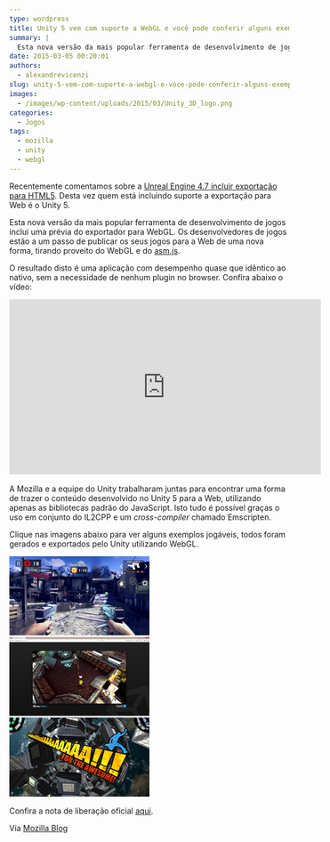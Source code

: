 ```yaml
---
type: wordpress
title: Unity 5 vem com suporte a WebGL e você pode conferir alguns exemplos
summary: |
  Esta nova versão da mais popular ferramenta de desenvolvimento de jogos inclui uma prévia do exportador para WebGL. Os desenvolvedores de jogos estão a um passo de publicar os seus jogos para a Web de uma nova forma, tirando proveito do WebGL e do asm.js.
date: 2015-03-05 00:20:01
authors:
  - alexandrevicenzi
slug: unity-5-vem-com-suporte-a-webgl-e-voce-pode-conferir-alguns-exemplos
images:
  - /images/wp-content/uploads/2015/03/Unity_3D_logo.png
categories:
  - Jogos
tags:
  - mozilla
  - unity
  - webgl
---
```


Recentemente comentamos sobre a <a href="/unreal-engine-4-7-inclui-exportacao-para-html5" target="_blank">Unreal Engine 4.7 incluir exportação para HTML5</a>. Desta vez quem está incluindo suporte a exportação para Web é o Unity 5.

Esta nova versão da mais popular ferramenta de desenvolvimento de jogos inclui uma prévia do exportador para WebGL. Os desenvolvedores de jogos estão a um passo de publicar os seus jogos para a Web de uma nova forma, tirando proveito do WebGL e do <a title="asm.js" href="http://asmjs.org/" target="_blank">asm.js</a>.

O resultado disto é uma aplicação com desempenho quase que idêntico ao nativo, sem a necessidade de nenhum plugin no browser. Confira abaixo o vídeo:

<iframe class="aligncenter" src="https://www.youtube.com/embed/2v6iLpY7j5M" width="560" height="315" frameborder="0" allowfullscreen="allowfullscreen"></iframe>

A Mozilla e a equipe do Unity trabalharam juntas para encontrar uma forma de trazer o conteúdo desenvolvido no Unity 5 para a Web, utilizando apenas as bibliotecas padrão do JavaScript. Isto tudo é possível graças o uso em conjunto do IL2CPP e um <em>cross-compiler</em> chamado Emscripten.

Clique nas imagens abaixo para ver alguns exemplos jogáveis, todos foram gerados e exportados pelo Unity utilizando WebGL.

<a href="http://beta.unity3d.com/jonas/DT2/" target="_blank">
<img class="aligncenter" src="/images/wp-content/uploads/2015/03/Screenshot-20-252x142.png" alt="Dead Trigger 2" />
</a><a href="http://beta.unity3d.com/jonas/AngryBots/" target="_blank">
<img class="aligncenter" src="/images/wp-content/uploads/2015/03/Screenshot-33-252x142.png" alt="Angry Bots" />
</a><a href="http://www.dejobaan.com/awesome/" target="_blank">
<img class="aligncenter" src="/images/wp-content/uploads/2015/03/Screenshot-31-252x142.png" alt="AaaaaAAaaaAAAaaAAAAaAAAAA for The Awesome!" />
</a>

Confira a nota de liberação oficial <a href="http://blogs.unity3d.com/2015/03/03/unity-5-launch/" target="_blank">aqui</a>.

Via <a href="https://blog.mozilla.org/blog/2015/03/03/unity-5-ships-and-brings-one-click-webgl-export-to-legions-of-game-developers/" target="_blank">Mozilla Blog</a>
